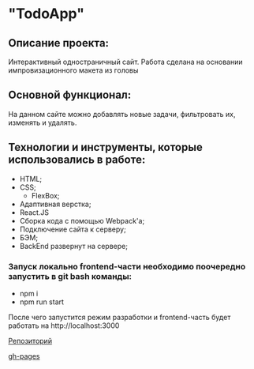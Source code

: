 # "TodoApp"

## Описание проекта:

Интерактивный одностраничный сайт. Работа сделана на основании импровизационного макета из головы

## Основной функционал:

На данном сайте можно добавлять новые задачи, фильтровать их, изменять и удалять.

## Технологии и инструменты, которые использовались в работе:

- HTML;
- CSS;
  - FlexBox;
- Адаптивная верстка;
- React.JS
- Сборка кода с помощью Webpack'a;
- Подключение сайта к серверу;
- БЭМ;
- BackEnd развернут на сервере;

### Запуск локально frontend-части необходимо поочередно запустить в git bash команды:

- npm i
- npm run start

После чего запустится режим разработки и frontend-часть будет работать на http://localhost:3000

[Репозиторий](https://github.com/iEasyJet/todoapp)

[gh-pages](https://ieasyjet.github.io/todoapp/)
